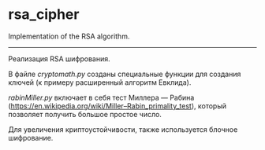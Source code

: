 # rsa_cipher
Implementation of the RSA algorithm.
____
Реализация RSA шифрования.

В файле _cryptomath.py_ созданы специальные функции для создания ключей (к примеру расширенный алгоритм Евклида).

_rabinMiller.py_ включает в себя тест Миллера — Рабина (https://en.wikipedia.org/wiki/Miller–Rabin_primality_test), который позволяет получить большое простое число.

Для увеличения криптоустойчивости, также используется блочное шифрование.
